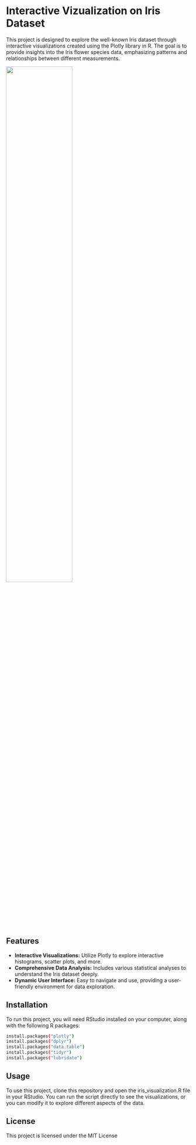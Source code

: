 # Interactive Vizualization on Iris Dataset
This project is designed to explore the well-known Iris dataset through interactive visualizations created using the Plotly library in R. The goal is to provide insights into the Iris flower species data, emphasizing patterns and relationships between different measurements.

<img src="https://github.com/SejalKankriya/interactive-iris-analysis/assets/43418191/f67321ad-a31c-48a5-98cd-7f022e4d71d1" width="60%" height="60%">

## Features

  * **Interactive Visualizations:** Utilize Plotly to explore interactive histograms, scatter plots, and more.
  * **Comprehensive Data Analysis:** Includes various statistical analyses to understand the Iris dataset deeply.
  * **Dynamic User Interface:** Easy to navigate and use, providing a user-friendly environment for data exploration.

## Installation

To run this project, you will need RStudio installed on your computer, along with the following R packages:

``` bash
install.packages("plotly")
install.packages("dplyr")
install.packages("data.table")
install.packages("tidyr")
install.packages("lubridate")
```

## Usage

To use this project, clone this repository and open the iris_visualization.R file in your RStudio. You can run the script directly to see the visualizations, or you can modify it to explore different aspects of the data.

## License
This project is licensed under the MIT License
